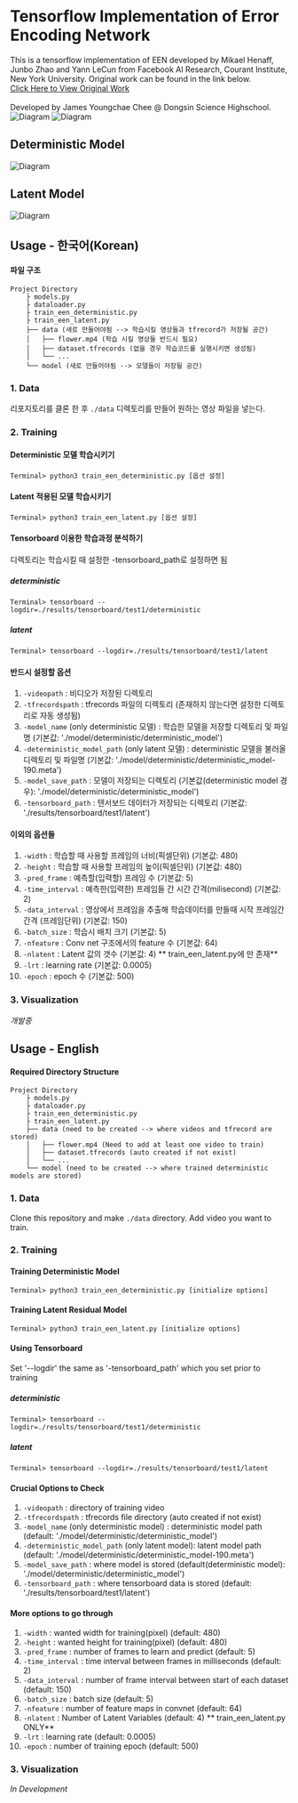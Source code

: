 # Tensorflow Implementation of Error Encoding Network
This is a tensorflow implementation of EEN developed by Mikael Henaff, Junbo Zhao and Yann LeCun from Facebook AI Research, Courant Institute, New York University. Original work can be found in the link below.<br>
[Click Here to View Original Work](https://github.com/mbhenaff/EEN
)
<br>
<br>
Developed by James Youngchae Chee @ Dongsin Science Highschool.
![Diagram](img/een-crop.png)
![Diagram](img/EEN_result.png)
## Deterministic Model
![Diagram](img/deterministic_model.png)
## Latent Model
![Diagram](img/EEN_model.png)
## Usage - 한국어(Korean)
#### 파일 구조

	Project Directory
	    ├ models.py
	    ├ dataloader.py
	    ├ train_een_deterministic.py
	    ├ train_een_latent.py
	    ├── data (새로 만들어야됨 --> 학습시킬 영상들과 tfrecord가 저장될 공간)
	    │   ├── flower.mp4 (학습 시킬 영상들 반드시 필요)
	    │	├── dataset.tfrecords (없을 경우 학습코드를 실행시키면 생성됨)
	    │   └── ...
	    └── model (새로 만들어야됨 --> 모델들이 저장될 공간)

### 1. Data
리포지토리를 클론 한 후 ```./data``` 디렉토리를 만들어 원하는 영상 파일을 넣는다.
### 2. Training
#### Deterministic 모델 학습시키기
```
Terminal> python3 train_een_deterministic.py [옵션 설정]
```
#### Latent 적용된 모델 학습시키기
```
Terminal> python3 train_een_latent.py [옵션 설정]
```
#### Tensorboard 이용한 학습과정 분석하기
디렉토리는 학습시킬 때 설정한 -tensorboard_path로 설정하면 됨
##### deterministic
```
Terminal> tensorboard --logdir=./results/tensorboard/test1/deterministic
```
##### latent
```
Terminal> tensorboard --logdir=./results/tensorboard/test1/latent 
```
#### 반드시 설정할 옵션
1. ``` -videopath ``` : 비디오가 저장된 디렉토리
2. ``` -tfrecordspath ``` : tfrecords 파일의 디렉토리 (존재하지 않는다면 설정한 디렉토리로 자동 생성됨)
3. ```-model_name``` (only deterministic 모델) : 학습한 모델을 저장할 디렉토리 및 파일명 (기본값: './model/deterministic/deterministic_model')
4. ```-deterministic_model_path``` (only latent 모델) : deterministic 모델을 불러올 디렉토리 및 파일명 (기본값: './model/deterministic/deterministic_model-190.meta')
5. ``` -model_save_path ``` : 모델이 저장되는 디렉토리 (기본값(deterministic model 경우): './model/deterministic/deterministic_model')
6. ``` -tensorboard_path ``` : 텐서보드 데이터가 저장되는 디렉토리 (기본값: './results/tensorboard/test1/latent')

#### 이외의 옵션들
1. ``` -width ``` : 학습할 때 사용할 프레임의 너비(픽셀단위) (기본값: 480)
2. ``` -height ``` : 학습할 때 사용할 프레임의 높이(픽셀단위) (기본값: 480)
3. ``` -pred_frame ``` : 예측할(입력할) 프레임 수 (기본값: 5)
4. ``` -time_interval ``` : 예측한(입력한) 프레임들 간 시간 간격(milisecond) (기본값: 2)
5. ``` -data_interval ``` : 영상에서 프레임을 추출해 학습데이터를 만들때 시작 프레임간 간격 (프레임단위) (기본값: 150)
6. ``` -batch_size ``` : 학습시 배치 크기 (기본값: 5)
7. ``` -nfeature ``` : Conv net 구조에서의 feature 수 (기본값: 64)
8. ``` -nlatent ``` : Latent 값의 갯수 (기본값: 4) ** train_een_latent.py에 만 존재**
9. ``` -lrt ``` : learning rate (기본값: 0.0005)
10. ``` -epoch ``` : epoch 수 (기본값: 500)

### 3. Visualization
<i>개발중</i>
## Usage - English
#### Required Directory Structure

	Project Directory
	    ├ models.py
	    ├ dataloader.py
	    ├ train_een_deterministic.py
	    ├ train_een_latent.py
	    ├── data (need to be created --> where videos and tfrecord are stored)
	    │   ├── flower.mp4 (Need to add at least one video to train)
	    │	├── dataset.tfrecords (auto created if not exist)
	    │   └── ...
	    └── model (need to be created --> where trained deterministic models are stored)

### 1. Data
Clone this repository and make ```./data``` directory. Add video you want to train.
### 2. Training
#### Training Deterministic Model
```
Terminal> python3 train_een_deterministic.py [initialize options]
```
#### Training Latent Residual Model
```
Terminal> python3 train_een_latent.py [initialize options]
```
#### Using Tensorboard
Set '--logdir' the same as '-tensorboard_path' which you set prior to training
##### deterministic
```
Terminal> tensorboard --logdir=./results/tensorboard/test1/deterministic
```
##### latent
```
Terminal> tensorboard --logdir=./results/tensorboard/test1/latent 
```
#### Crucial Options to Check
1. ``` -videopath ``` : directory of training video
2. ``` -tfrecordspath ``` : tfrecords file directory (auto created if not exist)
3. ```-model_name``` (only deterministic model) : deterministic model path (default: './model/deterministic/deterministic_model')
4. ```-deterministic_model_path``` (only latent model): latent model path (default: './model/deterministic/deterministic_model-190.meta')
5. ``` -model_save_path ``` : where model is stored (default(deterministic model): './model/deterministic/deterministic_model')
6. ``` -tensorboard_path ``` : where tensorboard data is stored (default: './results/tensorboard/test1/latent')

#### More options to go through
1. ``` -width ``` : wanted width for training(pixel) (default: 480)
2. ``` -height ``` : wanted height for training(pixel) (default: 480)
3. ``` -pred_frame ``` : number of frames to learn and predict (default: 5)
4. ``` -time_interval ``` : time interval between frames in milliseconds (default: 2)
5. ``` -data_interval ``` : number of frame interval between start of each dataset (default: 150)
6. ``` -batch_size ``` : batch size (default: 5)
7. ``` -nfeature ``` : number of feature maps in convnet (default: 64)
8. ``` -nlatent ``` : Number of Latent Variables (default: 4) ** train_een_latent.py ONLY**
9. ``` -lrt ``` : learning rate (default: 0.0005)
10. ``` -epoch ``` : number of training epoch (default: 500)

### 3. Visualization
<i>In Development</i>
